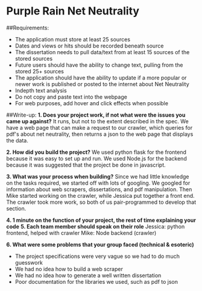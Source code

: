 # Purple Rain Net Neutrality
##Requirements:

- The application must store at least 25 sources
- Dates and views or hits should be recorded beneath source
- The dissertation needs to pull data/text from at least 15 sources of the stored sources
- Future users should have the ability to change text, pulling from the stored 25+ sources
- The application should have the ability to update if a more popular or newer work is published or posted
to the internet about Net Neutrality
- In­depth text analysis
- Do not copy and paste text into the webpage
- For web purposes, add hover and click effects when possible

##Write-up:
**1. Does your project work, if not what were the issues you came up against?**
It runs, but not to the extent described in the spec. We have a web page that can make a request to our crawler, which queries for pdf's about net neutrality, then returns a json to the web page that displays the data.
 
**2. How did you build the project?**
We used python flask for the frontend because it was easy to set up and run. We used Node.js for the backend because it was suggested that the project be done in javascript.

**3. What was your process when building?**
Since we had little knowledge on the tasks required, we started off with lots of googling. We googled for information about web scrapers, dissertations, and pdf manipulation. Then Mike started working on the crawler, while Jessica put together a front end. The crawler took more work, so both of us pair-programmed to develop that section. 

**4. 1 minute on the function of your project, the rest of time explaining your code**
**5. Each team member should speak on their role**
Jessica: python frontend, helped with crawler
Mike: Node backend (crawler)

**6. What were some problems that your group faced (technical & esoteric)**
- The project specifications were very vague so we had to do much guesswork
- We had no idea how to build a web scraper
- We had no idea how to generate a well written dissertation
- Poor documentation for the libraries we used, such as pdf to json
